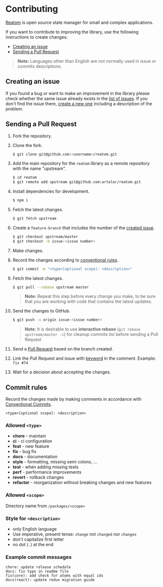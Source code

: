 # Contributing
[Reatom](https://github.com/artalar/reatom) is open source state manager for small and complex applications. 

If you want to contribute to improving the library, use the following instructions to create changes:

- [Creating an issue](#creating-an-issue)
- [Sending a Pull Request](#sending-a-pull-request)

> **Note:** Languages other than English are not normally used in issue or commits descriptions.

## Creating an issue

If you found a bug or want to make an improvement in the library please check whether the same issue already exists in the [list of issues](https://github.com/artalar/reatom/issues). If you don't find the issue there, [create a new one](https://github.com/artalar/reatom/issues/new) including a description of the problem.


## Sending a Pull Request
1. Fork the repository.
2. Clone the fork.

    ```bash
    $ git clone git@github.com:<username>/reatom.git
    ```

3. Add the main repository for the `reatom` library as a remote repository with the name "upstream".

    ```bash
    $ cd reatom
    $ git remote add upstream git@github.com:artalar/reatom.git
    ```
4. Install dependencies for development.
    ```bash
    $ npm i
    ```

5. Fetch the latest changes.

    ```bash
    $ git fetch upstream
    ```

6. Create a `feature-branch` that includes the number of the [created issue](#creating-an-issue).

    ```bash
    $ git checkout upstream/master
    $ git checkout -b issue-<issue number>
    ```

7. Make changes.
8. Record the changes according to [conventional rules](#commit-rules).

    ```bash
    $ git commit -m "<type>[optional scope]: <description>"
    ```

9. Fetch the latest changes.

    ```bash
    $ git pull --rebase upstream master
    ```
    > **Note:** Repeat this step before every change you make, to be sure that you are working with code that contains the latest updates.

10. Send the changes to GitHub.

    ```bash
    $ git push -u origin issue-<issue number>
    ```
    > **Note**: It is desirable to use **interactive rebase** (`git rebase upstream/master -i`) for cleanup commits list before sending a Pull Request

11. Send a [Pull Request](https://github.com/artalar/reatom/compare) based on the branch created.
12. Link the Pull Request and issue with [keyword](https://help.github.com/en/articles/closing-issues-using-keywords) in the comment. Example: `fix #74`
13. Wait for a decision about accepting the changes.


## Commit rules
Record the changes made by making comments in accordance with [Conventional Commits](https://conventionalcommits.org).
```
<type>[optional scope]: <description>
```

### Allowed `<type>`
- **chore** - maintain
- **ci** - ci configuration
- **feat** - new feature
- **fix** - bug fix
- **docs** - documentation
- **style** - formatting, missing semi colons, …
- **test** - when adding missing tests
- **perf** - performance improvements
- **revert** - rollback changes
- **refactor** - reorganization without breaking changes and new features

### Allowed `<scope>`
Directory name from `/packages/<scope>`

### Style for `<description>`
- only English language
- Use imperative, present tense:  `change` not `changed` nor `changes`
- don't capitalize first letter
- no dot (`.`) at the end

### Example commit messages

```
chore: update release schedule
docs: fix typo in readme file
fix(core): add check for atoms with equal ids
docs(react): update redux migration guide
```
